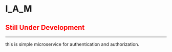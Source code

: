 # I_A_M  

## <b style="color:red">Still Under Development</b>
<hr>

this is simple microservice for authentication and authorization.


